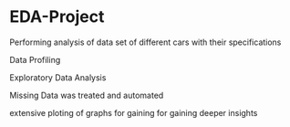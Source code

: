 # EDA-Project
Performing analysis of data set of different cars with their specifications 

Data Profiling 

Exploratory Data Analysis 

Missing Data was treated and automated 

extensive ploting of graphs for gaining for gaining deeper insights 
